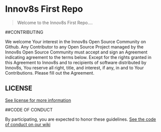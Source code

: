 # Innov8s First Repo

> Welcome to the Innov8s First Repo....

##CONTRIBUTING

We welcome Your interest in the Innov8s Open Source Community on Github. Any Contributor to any Open Source Project managed by the Innov8s Open Source Community must accept and sign an Agreement indicating agreement to the terms below. Except for the rights granted in this Agreement to Innov8s and to recipients of software distributed by Innov8s, You reserve all right, title, and interest, if any, in and to Your Contributions. Please fill out the Agreement.

## LICENSE

[See license for more information](./LICENSE.txt)

##CODE OF CONDUCT

By participating, you are expected to honor these guidelines. [See the code of conduct on our wiki](https://github.com/americanexpress/middle-manager/wiki/Code-Of-Conduct)
